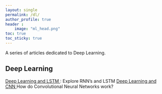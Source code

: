 ```yaml
---
layout: single
permalink: /dl/
author_profile: true
header :
    image: "ml_head.png"
toc: true
toc_sticky: true
---
```


A series of articles dedicated to Deep Learning.

## Deep Learning 

[Deep Learning and LSTM ](https://mohameddhaoui.github.io/machinelearning/LSTM/) : Explore RNN’s and LSTM
[Deep Learning and CNN ](https://mohameddhaoui.github.io/machinelearning/CNN/)  How do Convolutional Neural Networks work?

